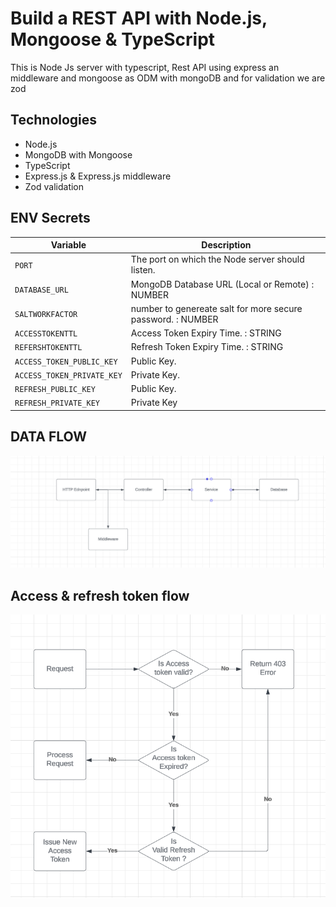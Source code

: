 # Build a REST API with Node.js, Mongoose & TypeScript
This is Node Js server with typescript, Rest API using express an middleware and mongoose as ODM with mongoDB and for validation we are zod 

## Technologies

- Node.js
- MongoDB with Mongoose
- TypeScript
- Express.js & Express.js middleware
- Zod validation

## ENV Secrets

| Variable                   | Description                                                                                                |
| -------------------------- | ---------------------------------------------------------------------------------------------------------- |
| `PORT`                     | The port on which the Node server should listen.                                                           |
| `DATABASE_URL`             | MongoDB Database URL (Local or Remote) : NUMBER                                                            |
| `SALTWORKFACTOR`           | number to genereate salt for more secure password. : NUMBER                                                |
| `ACCESSTOKENTTL`           | Access Token Expiry Time. : STRING                                                                         |
| `REFERSHTOKENTTL`          | Refresh Token Expiry Time. : STRING                                                                        |
| `ACCESS_TOKEN_PUBLIC_KEY`  | Public Key. |
| `ACCESS_TOKEN_PRIVATE_KEY` | Private Key. |
| `REFRESH_PUBLIC_KEY`       | Public Key. |
| `REFRESH_PRIVATE_KEY`      | Private Key |


## DATA FLOW 
![](./flow-diagrams/flow.png)

## Access & refresh token flow
![](./flow-diagrams/refresh-token-flow.png)